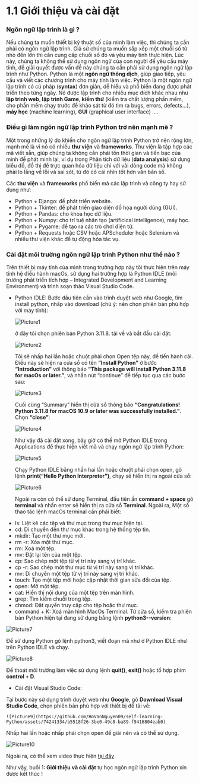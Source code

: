 # 1.1 Giới thiệu và cài đặt
### Ngôn ngữ lập trình là gì ?
Nếu chúng ta muốn thiết bị kỹ thuật số của mình làm việc, thì chúng ta cần phải có ngôn ngữ lập trình. Giả sử chúng ta muốn sắp xếp một chuổi số từ nhỏ đến lớn thì cần cung cấp chuổi số đó và yêu máy tính thực hiện. Lúc này, chúng ta không thể sử dụng ngôn ngữ của con người để yêu cầu máy tính, để giải quyết được vấn đề này chúng ta cần phải sử dụng ngôn ngữ lập trình như Python. Python là một **ngôn ngữ thông dịch**, giúp giao tiếp, yêu cầu và viết các chương trình cho máy tính làm việc.
Python là một ngôn ngữ lập trình có cú pháp (**syntax**) đơn giản, dễ hiểu và phổ biến đang được phát triển theo từng ngày. Nó được lập trình cho nhiều mục đích khác nhau như **lập trình web**, **lập trình Game**, **kiểm thử** (kiểm tra chất lượng phần mềm, cho phần mềm chạy trước để khảo sát từ đó tìm ra bugs, errors, defects…), **máy học** (machine learning), **GUI** (graphical user interface) ….

### Điều gì làm ngôn ngữ lập trình Python trở nên mạnh mẽ ?
Một trong những lý do khiến cho ngôn ngữ lập trình Python trở nên rộng lớn, mạnh mẽ là vì nó có nhiều **thư viện** và **frameworks**. Thư viện là tập hợp các mã viết sẵn, giúp chúng ta không cần phải tốn thời gian và tiền bạc của mình để phát minh lại, ví dụ trong Phân tích dữ liệu (**data analysis**) sử dụng biểu đồ, đồ thị để trực quan hóa dữ liệu chỉ với vài dòng code mà không phải lo lắng về lỗi và sai sót, từ đó có cái nhìn tốt hơn văn bản số. 

Các **thư viện** và **frameworks** phổ biến mà các lập trình và công ty hay sử dụng như:
* Python + Django: để phát triển website.
* Python + Tkinter: để phát triển giao diện đồ họa người dùng (GUI).
* Python + Pandas: cho khoa học dữ liệu.
* Python + Numpy: cho trí tuệ nhân tạo (artificical intelligence), máy học.
* Python + Pygame: để tạo ra các trò chơi điện tử.
* Python + Requests hoặc CSV hoặc APScheduler hoặc Selenium và nhiều thư viện khác để tự động hóa tác vụ.

### Cài đặt môi trường ngôn ngữ lập trình Python như thế nào ?
Trên thiết bị máy tính của mình trong trường hợp này tôi thực hiện trên máy tính hệ điều hành macOs, sử dụng hai trường hợp là Python IDLE (môi trường phát triển tích hợp – Integrated Development and Learning Environment) và trình soạn thảo Visual Studio Code.
* Python IDLE: Bước đầu tiên cần vào trình duyệt web như Google, tìm install python, nhấp vào download (chú ý: nên chọn phiên bản phù hợp với máy tính):
  
  ![Picture1](https://github.com/HoVanNguyen09/self-learning-Python/assets/74241334/ea9c28d2-a708-45d4-993e-4c2c8a0f858f)
  
  ở đây tôi chọn phiên bản Python 3.11.8. tải về và bắt đầu cài đặt:
  
  ![Picture2](https://github.com/HoVanNguyen09/self-learning-Python/assets/74241334/18c8a92d-6ecf-4d94-a60c-fcdd9c45d45d)
  
  Tôi sẽ nhấp hai lần hoặc chuột phải chọn Open tệp này, để tiến hành cài. Điều này sẽ hiện ra cửa sổ có tên **“Install Python”** ở bước **“Introduction”** với thông báo **“This  package will install Python 3.11.8 for macOs or later.”**, 
  và nhấn nút “continue” để tiếp tục qua các bước sau:

  ![Picture3](https://github.com/HoVanNguyen09/self-learning-Python/assets/74241334/07e1237a-8c59-4b49-8572-c716773b12cb)

  Cuối cùng “Summary” hiển thị cửa sổ thông báo **“Congratulations!  Python 3.11.8 for macOS 10.9 or later was successfully installed.”**. Chọn **“close”**:
  
  ![Picture4](https://github.com/HoVanNguyen09/self-learning-Python/assets/74241334/89ec597f-3fca-4b08-8091-6627ce142265)

  Như vậy đã cài đặt xong, bây giờ có thể mở Python IDLE trong Applications để thực hiện viết mã và chạy ngôn ngữ lập trình Python:

  ![Picture5](https://github.com/HoVanNguyen09/self-learning-Python/assets/74241334/f89ebb5f-2543-40d6-befe-23d96b54e8fd)

  Chạy Python IDLE bằng nhấn hai lần hoặc chuột phải chọn open, gõ lệnh **print(“Hello Python Interpreter”)**, chạy sẽ hiển thị ra ngoài cửa sổ:

  ![Picture6](https://github.com/HoVanNguyen09/self-learning-Python/assets/74241334/afc26fda-8b0e-4352-914d-5fd96b0c1efd)

  Ngoài ra còn có thể sử dụng Terminal, đầu tiên ấn **command + space** gõ **terminal** và nhấn enter sẽ hiển thị ra cửa sổ **Terminal**. Ngoài ra, Một số thao tác lệnh macOs terminal cần phải biết:
-	ls: Liệt kê các tệp và thư mục trong thư mục hiện tại.
-	cd: Di chuyển đến thư mục khác trong hệ thống tệp tin.
-	mkdir: Tạo một thư mục mới.
-	rm -r: Xóa một thư mục.
-	rm: Xoá một tệp.
-	mv: Đặt lại tên của một tệp.
-	cp: Sao chép một tệp từ vị trí này sang vị trí khác.
-	cp -r: Sao chép một thư mục từ vị trí này sang vị trí khác.
-	mv: Di chuyển một tệp từ vị trí này sang vị trí khác.
-	touch: Tạo một tệp mới hoặc cập nhật thời gian sửa đổi của tệp.
-	open: Mở một tệp.
-	cat: Hiển thị nội dung của một tệp trên màn hình.
-	grep: Tìm kiếm chuỗi trong tệp.
-	chmod: Đặt quyền truy cập cho tệp hoặc thư mục.
-	command + K: Xoá màn hình MacOs Terminal.
Từ cửa sổ, kiểm tra phiên bản Python hiện tại đang sử dụng bằng lệnh **python3--version**:

![Picture7](https://github.com/HoVanNguyen09/self-learning-Python/assets/74241334/8e0b3951-96c7-4068-9b3f-0a56cd7c3c2f)

Để sử dụng Python gõ lệnh python3, viết đoạn mã như ở Python IDLE như trên Python IDLE và chạy.

![Picture8](https://github.com/HoVanNguyen09/self-learning-Python/assets/74241334/74afc737-4f7e-4d8c-811a-d018709c90dc)

Để thoát môi trường làm việc sử dụng lệnh **quit()**, **exit()** hoặc tổ hợp phím **control + D**.

*	Cài đặt Visual Studio Code:
  
  Tại bước này sử dụng trình duyệt web như **Google**, gõ **Download Visual Studio Code**, chọn phiên bản phù hợp với thiết bị để tải về:
  
 	
 	![Picture9](https://github.com/HoVanNguyen09/self-learning-Python/assets/74241334/b5518f26-3be0-49c8-ba89-f9416804eab0)

  Nhấp hai lần hoặc nhấp phải chọn open để giải nén và có thể sử dụng.

  ![Picture10](https://github.com/HoVanNguyen09/self-learning-Python/assets/74241334/22f909a5-bb2c-4e9e-ae7a-d33102167e77)

Ngoài ra, có thể xem video thực hiện [tại đây](https://youtu.be/PExERzHu0tY?si=toE5-BadkrGpjSKq)

Như vậy, buổi 1: **Giới thiệu và cài đặt** tự học ngôn ngữ lập trình Python xin được kết thúc ! 






